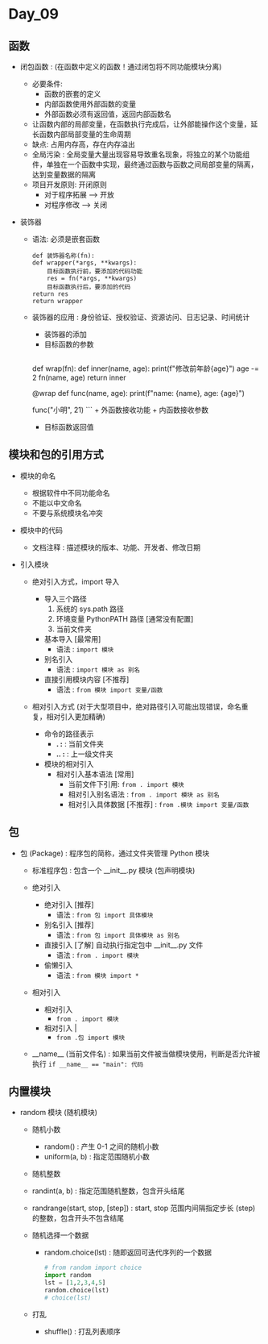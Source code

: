 # Day_09

## 函数

+ 闭包函数 : (在函数中定义的函数！通过闭包将不同功能模块分离)
    + 必要条件:
        + 函数的嵌套的定义
        + 内部函数使用外部函数的变量
        + 外部函数必须有返回值，返回内部函数名
    + 让函数内部的局部变量，在函数执行完成后，让外部能操作这个变量，延长函数内部局部变量的生命周期
    + 缺点: 占用内存高，存在内存溢出
    + 全局污染 : 全局变量大量出现容易导致重名现象，将独立的某个功能组件，单独在一个函数中实现，最终通过函数与函数之间局部变量的隔离，达到变量数据的隔离
    + 项目开发原则: 开闭原则
        + 对于程序拓展 -->  开放
        + 对程序修改  -->  关闭
    
+ 装饰器
    + 语法: 必须是嵌套函数
        ```
      def 装饰器名称(fn):
        def wrapper(*args, **kwargs):
            目标函数执行前，要添加的代码功能
            res = fn(*args, **kwargs)
            目标函数执行后，要添加的代码
        return res
      return wrapper
      ```
    + 装饰器的应用 : 身份验证、授权验证、资源访问、日志记录、时间统计
        + 装饰器的添加
        + 目标函数的参数
            ```
         def wrap(fn):
           def inner(name, age):
               print(f"修改前年龄{age}")
               age -= 2
               fn(name, age)
           return inner
                 
         @wrap
         def func(name, age):
           print(f"name: {name}, age: {age}")
        
         func("小明", 21)
          ```
            + 外函数接收功能
            + 内函数接收参数
        + 目标函数返回值
        
## 模块和包的引用方式
+ 模块的命名
    + 根据软件中不同功能命名
    + 不能以中文命名
    + 不要与系统模块名冲突

+ 模块中的代码
    + 文档注释 : 描述模块的版本、功能、开发者、修改日期
    
+ 引入模块
    + 绝对引入方式，import 导入
        + 导入三个路径
            1. 系统的 sys.path 路径
            2. 环境变量 PythonPATH 路径 [通常没有配置]
            3. 当前文件夹
        + 基本导入 [最常用]
            + 语法 : `import 模块`
        + 别名引入
            + 语法 : `import 模块 as 别名`
        + 直接引用模块内容 [不推荐]
            + 语法 : `from 模块 import 变量/函数`
    
    + 相对引入方式 (对于大型项目中，绝对路径引入可能出现错误，命名重复，相对引入更加精确)
        + 命令的路径表示
            + **. :** : 当前文件夹
            + **.. :** : 上一级文件夹
        + 模块的相对引入
            + 相对引入基本语法 [常用]
                + 当前文件下引用: `from . import 模块`
                + 相对引入别名语法 : `from . import 模块 as 别名`
                + 相对引入具体数据 [不推荐] : `from .模块 import 变量/函数`
                
## 包 
+ 包 (Package) : 程序包的简称，通过文件夹管理 Python 模块
    + 标准程序包 : 包含一个 \_\_init__.py 模块 (包声明模块)                
    
    + 绝对引入
        + 绝对引入 [推荐]
            + 语法 : `from 包 import 具体模块`
        + 别名引入 [推荐]
            + 语法 : `from 包 import 具体模块 as 别名`
        + 直接引入 [了解] 自动执行指定包中 \_\_init__.py 文件
            + 语法 : `from . import 模块`
        + 偷懒引入
            + 语法 : `from 模块 import *`
            
    + 相对引入
        + 相对引入
            + `from . import 模块`
        + 相对引入 |
            + `from .包 import 模块`
        
    + \_\_name__ (当前文件名) : 如果当前文件被当做模块使用，判断是否允许被执行
        `if __name__ == "main": 代码`
        
## 内置模块

+ random 模块 (随机模块)
    + 随机小数
    
        + random() : 产生 0-1 之间的随机小数 
        + uniform(a, b) : 指定范围随机小数
        
    + 随机整数
    + randint(a, b) : 指定范围随机整数，包含开头结尾
        
    + randrange(start, stop, [step]) : start, stop 范围内间隔指定步长 (step) 的整数，包含开头不包含结尾
        
    + 随机选择一个数据
        + random.choice(lst) : 随即返回可迭代序列的一个数据
            ```python
          # from random import choice
          import random
          lst = [1,2,3,4,5]
          random.choice(lst)
          # choice(lst)
          ```
    
    + 打乱
        + shuffle() : 打乱列表顺序
